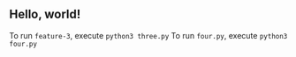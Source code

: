 ## Hello, world!

To run `feature-3`, execute `python3 three.py`
To run `four.py`, execute `python3 four.py`
